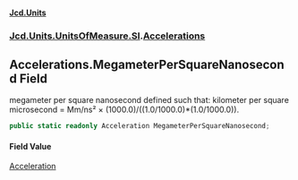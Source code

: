 #### [Jcd.Units](index.md 'index')

### [Jcd.Units.UnitsOfMeasure.SI](Jcd.Units.UnitsOfMeasure.SI.md 'Jcd.Units.UnitsOfMeasure.SI').[Accelerations](Accelerations.md 'Jcd.Units.UnitsOfMeasure.SI.Accelerations')

## Accelerations.MegameterPerSquareNanosecond Field

megameter per square nanosecond defined such that: kilometer per square microsecond = Mm/ns² ×
(1000.0)/((1.0/1000.0)*(1.0/1000.0)).

```csharp
public static readonly Acceleration MegameterPerSquareNanosecond;
```

#### Field Value

[Acceleration](Acceleration.md 'Jcd.Units.UnitTypes.Acceleration')